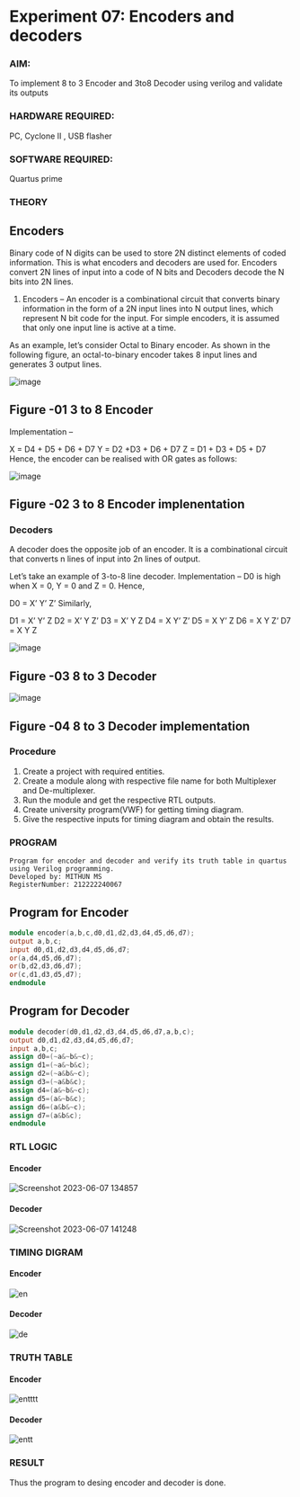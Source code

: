 # Experiment 07: Encoders and decoders 
### AIM: 
To implement 8 to 3 Encoder and  3to8 Decoder using verilog and validate its outputs
### HARDWARE REQUIRED:  
PC, Cyclone II , USB flasher
### SOFTWARE REQUIRED:  
Quartus prime
### THEORY 
## Encoders
Binary code of N digits can be used to store 2N distinct elements of coded information. This is what encoders and decoders are used for. Encoders convert 2N lines of input into a code of N bits and Decoders decode the N bits into 2N lines.

1. Encoders –
An encoder is a combinational circuit that converts binary information in the form of a 2N input lines into N output lines, which represent N bit code for the input. For simple encoders, it is assumed that only one input line is active at a time.

As an example, let’s consider Octal to Binary encoder. As shown in the following figure, an octal-to-binary encoder takes 8 input lines and generates 3 output lines.

![image](https://user-images.githubusercontent.com/36288975/171543588-bc0746df-a173-4b35-989e-5fb7d385fe8a.png)
## Figure -01 3 to 8 Encoder 


Implementation –

X = D4 + D5 + D6 + D7
Y = D2 +D3 + D6 + D7
Z = D1 + D3 + D5 + D7 
Hence, the encoder can be realised with OR gates as follows:


![image](https://user-images.githubusercontent.com/36288975/171543740-68403b82-aa93-4c98-9343-f32b14885a2e.png)
## Figure -02 3 to 8 Encoder implenentation 

### Decoders 
A decoder does the opposite job of an encoder. It is a combinational circuit that converts n lines of input into 2n lines of output.

Let’s take an example of 3-to-8 line decoder.
Implementation –
D0 is high when X = 0, Y = 0 and Z = 0. Hence,

D0 = X’ Y’ Z’ 
Similarly,

D1 = X’ Y’ Z
D2 = X’ Y Z’
D3 = X’ Y Z
D4 = X Y’ Z’
D5 = X Y’ Z
D6 = X Y Z’
D7 = X Y Z 


![image](https://user-images.githubusercontent.com/36288975/171543978-ee2d0671-2846-40a1-8705-507fd6287a49.png)
## Figure -03 8 to 3 Decoder 



![image](https://user-images.githubusercontent.com/36288975/171543866-5a6eace6-8683-49d7-9c4f-a7cb30ec3035.png)
## Figure -04 8 to 3 Decoder implementation 

### Procedure
1. Create a project with required entities.
2. Create a module along with respective file name for both Multiplexer and De-multiplexer.
3. Run the module and get the respective RTL outputs.
4. Create university program(VWF) for getting timing diagram.
5. Give the respective inputs for timing diagram and obtain the results.

### PROGRAM 
```
Program for encoder and decoder and verify its truth table in quartus using Verilog programming.
Developed by: MITHUN MS
RegisterNumber: 212222240067
```

## Program for Encoder
```verilog
module encoder(a,b,c,d0,d1,d2,d3,d4,d5,d6,d7);
output a,b,c;
input d0,d1,d2,d3,d4,d5,d6,d7;
or(a,d4,d5,d6,d7);
or(b,d2,d3,d6,d7);
or(c,d1,d3,d5,d7);
endmodule
```
## Program for Decoder
```verilog
module decoder(d0,d1,d2,d3,d4,d5,d6,d7,a,b,c);
output d0,d1,d2,d3,d4,d5,d6,d7;
input a,b,c;
assign d0=(~a&~b&~c);
assign d1=(~a&~b&c);
assign d2=(~a&b&~c);
assign d3=(~a&b&c);
assign d4=(a&~b&~c);
assign d5=(a&~b&c);
assign d6=(a&b&~c);
assign d7=(a&b&c);
endmodule
```

### RTL LOGIC 

#### Encoder

![Screenshot 2023-06-07 134857](https://github.com/Prajeeth17/Experiment-08-Encoders-and-decoders-/assets/120513885/3991bd6b-c01d-4a15-84b0-252bd01cf14b)

#### Decoder
![Screenshot 2023-06-07 141248](https://github.com/Prajeeth17/Experiment-08-Encoders-and-decoders-/assets/120513885/821536cf-c731-4024-b563-6a08e312e8c0)

### TIMING DIGRAM

#### Encoder

![en](https://github.com/Prajeeth17/Experiment-08-Encoders-and-decoders-/assets/120513885/3bac2139-a1d7-4ef4-8610-0e7b28f39ea4)

#### Decoder

![de](https://github.com/Prajeeth17/Experiment-08-Encoders-and-decoders-/assets/120513885/b86a6952-fffa-4cf9-9ae0-cb994ec0ad13)

### TRUTH TABLE 

#### Encoder
![entttt](https://github.com/Prajeeth17/Experiment-08-Encoders-and-decoders-/assets/120513885/3eaa806b-e7a8-4a1b-a9a0-24c35703acf5)

#### Decoder
![entt](https://github.com/Prajeeth17/Experiment-08-Encoders-and-decoders-/assets/120513885/ee1cb190-4215-4331-82f0-582457e13b91)

### RESULT
Thus the program to desing encoder and decoder is done.
